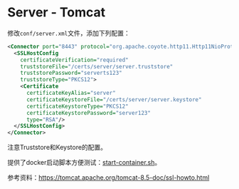 # Server - Tomcat

修改`conf/server.xml`文件，添加下列配置：

```xml
<Connector port="8443" protocol="org.apache.coyote.http11.Http11NioProtocol" maxThreads="150" SSLEnabled="true">
  <SSLHostConfig 
    certificateVerification="required" 
    truststoreFile="/certs/server/server.truststore" 
    truststorePassword="serverts123" 
    truststoreType="PKCS12">
    <Certificate 
      certificateKeyAlias="server" 
      certificateKeystoreFile="/certs/server/server.keystore" 
      certificateKeystoreType="PKCS12" 
      certificateKeystorePassword="server123" 
      type="RSA"/>
  </SSLHostConfig>
</Connector>
```

注意Truststore和Keystore的配置。

提供了docker启动脚本方便测试：[start-container.sh](start-container.sh)。

参考资料：https://tomcat.apache.org/tomcat-8.5-doc/ssl-howto.html
